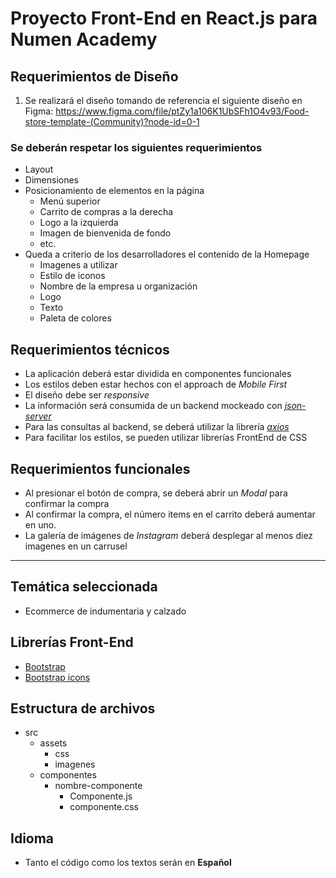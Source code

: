 # Proyecto Front-End en React.js para Numen Academy

## Requerimientos de Diseño
1. Se realizará el diseño tomando de referencia el siguiente diseño en Figma:
https://www.figma.com/file/ptZy1a106K1UbSFh1O4v93/Food-store-template-(Community)?node-id=0-1

### Se deberán respetar los siguientes requerimientos
- Layout
- Dimensiones
- Posicionamiento de elementos en la página
    - Menú superior
    - Carrito de compras a la derecha
    - Logo a la izquierda
    - Imagen de bienvenida de fondo
    - etc.
- Queda a criterio de los desarrolladores el contenido de la Homepage
    - Imagenes a utilizar
    - Estilo de iconos
    - Nombre de la empresa u organización
    - Logo
    - Texto
    - Paleta de colores

## Requerimientos técnicos
- La aplicación deberá estar dividida en componentes funcionales
- Los estilos deben estar hechos con el approach de *Mobile First*
- El diseño debe ser *responsive*
- La información será consumida de un backend mockeado con *[json-server](https://www.npmjs.com/package/json-server)*
- Para las consultas al backend, se deberá utilizar la librería [*axios*](https://axios-http.com/)
- Para facilitar los estilos, se pueden utilizar librerías FrontEnd de CSS

## Requerimientos funcionales
- Al presionar el botón de compra, se deberá abrir un *Modal* para confirmar la compra
- Al confirmar la compra, el número items en el carrito deberá aumentar en uno.
- La galería de imágenes de *Instagram* deberá desplegar al menos diez imagenes en un carrusel

---

## Temática seleccionada
- Ecommerce de indumentaria y calzado

## Librerías Front-End
- [Bootstrap](https://getbootstrap.com/)
- [Bootstrap icons](https://icons.getbootstrap.com/)

## Estructura de archivos
- src
    - assets
        - css
        - imagenes
    - componentes
        - nombre-componente
            - Componente.js
            - componente.css

## Idioma
- Tanto el código como los textos serán en **Español**